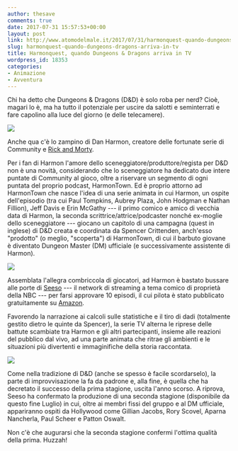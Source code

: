 ```yaml
---
author: thesave
comments: true
date: 2017-07-31 15:57:53+00:00
layout: post
link: http://www.atomodelmale.it/2017/07/31/harmonquest-quando-dungeons-dragons-arriva-in-tv/
slug: harmonquest-quando-dungeons-dragons-arriva-in-tv
title: Harmonquest, quando Dungeons & Dragons arriva in TV
wordpress_id: 18353
categories:
- Animazione
- Avventura
---
```


Chi ha detto che Dungeons & Dragons (D&D) è solo roba per nerd? Cioè, magari lo è, ma ha tutto il potenziale per uscire da salotti e seminterrati e fare capolino alla luce del giorno (e delle telecamere).

![](http://www.atomodelmale.it/wp-content/uploads/2017/07/HarmonQuest_001.jpg)

Anche qua c'è lo zampino di Dan Harmon, creatore delle fortunate serie di Community e [Rick and Morty](http://www.atomodelmale.it/2017/07/31/rick-and-morty/).

Per i fan di Harmon l'amore dello sceneggiatore/produttore/regista per D&D non è una novità, considerando che lo sceneggiatore ha dedicato due intere puntate di Community al gioco, oltre a riservare un segmento di ogni puntata del proprio podcast, HarmonTown. Ed è proprio attorno ad HarmonTown che nasce l'idea di una serie animata in cui Harmon, un ospite dell'episodio (tra cui Paul Tompkins, Aubrey Plaza, John Hodgman e Nathan Fillion), Jeff Davis e Erin McGathy --- il primo comico e amico di vecchia data di Harmon, la seconda scrittrice/attrice/podcaster nonché ex-moglie dello sceneggiatore --- giocano un capitolo di una campagna (quest in inglese) di D&D creata e coordinata da Spencer Crittenden, anch'esso "prodotto" (o meglio, "scoperta") di HarmonTown, di cui il barbuto giovane è diventato Dungeon Master (DM) ufficiale (e successivamente assistente di Harmon).

![](http://www.atomodelmale.it/wp-content/uploads/2017/07/HarmonQuest_003.jpg)

Assemblata l'allegra combriccola di giocatori, ad Harmon è bastato bussare alle porte di [Seeso](https://www.seeso.com/view/series/harmonquest) --- il network di streaming a tema comico di proprietà della NBC --- per farsi approvare 10 episodi, il cui pilota è stato pubblicato gratuitamente su [Amazon](https://www.amazon.com/The-Quest-Begins/dp/B01I2BCY2K/).



Favorendo la narrazione ai calcoli sulle statistiche e il tiro di dadi (totalmente gestito dietro le quinte da Spencer), la serie TV alterna le riprese delle battute scambiate tra Harmon e gli altri partecipanti, insieme alle reazioni del pubblico dal vivo, ad una parte animata che ritrae gli ambienti e le situazioni più divertenti e immaginifiche della storia raccontata.

![](http://www.atomodelmale.it/wp-content/uploads/2017/07/HarmonQuest_002.jpg)

Come nella tradizione di D&D (anche se spesso è facile scordarselo), la parte di improvvisazione la fa da padrone e, alla fine, è quella che ha decretato il successo della prima stagione, uscita l'anno scorso. A riprova, Seeso ha confermato la produzione di una seconda stagione (disponibile da questo fine Luglio) in cui, oltre ai membri fissi del gruppo e al DM ufficiale, appariranno ospiti da Hollywood come Gillian Jacobs, Rory Scovel, Aparna Nancherla, Paul Scheer e Patton Oswalt.

Non c'è che augurarsi che la seconda stagione confermi l'ottima qualità della prima. Huzzah!
